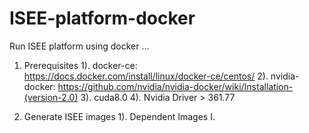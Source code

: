 # ISEE-platform-docker
Run ISEE platform using docker ...

1. Prerequisites
1). docker-ce: https://docs.docker.com/install/linux/docker-ce/centos/
2). nvidia-docker: https://github.com/nvidia/nvidia-docker/wiki/Installation-(version-2.0)
3). cuda8.0
4). Nvidia Driver > 361.77

2. Generate ISEE images
1). Dependent Images
  I. 
